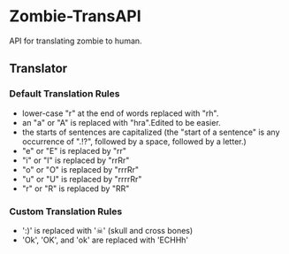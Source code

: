 # Zombie-TransAPI
API for translating zombie to human.

## Translator
### Default Translation Rules
- lower-case "r" at the end of words replaced with "rh".
- an "a" or "A" is replaced with "hra".Edited to be easier. 
- the starts of sentences are capitalized (the "start of a sentence" is any occurrence of ".!?", followed by a space, followed by a letter.)
- "e" or "E" is replaced by "rr"
- "i" or "I" is replaced by "rrRr"
- "o" or "O" is replaced by "rrrRr"
- "u" or "U" is replaced by "rrrrRr"
- "r" or "R" is replaced by "RR"

### Custom Translation Rules
- ':)' is replaced with '☠' (skull and cross bones)
- 'Ok', 'OK', and 'ok' are replaced with 'ECHHh'